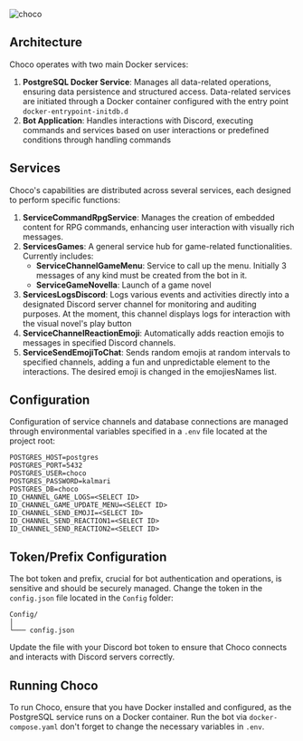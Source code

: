﻿![choco](https://i.ibb.co/VjySGrT/45-2-4.png)

## Architecture

Choco operates with two main Docker services:

1. **PostgreSQL Docker Service**: Manages all data-related operations, ensuring data persistence and structured access. Data-related services are initiated through a Docker container configured with the entry point ```docker-entrypoint-initdb.d ```
2. **Bot Application**: Handles interactions with Discord, executing commands and services based on user interactions or predefined conditions through handling commands

## Services

Choco's capabilities are distributed across several services, each designed to perform specific functions:

1. **ServiceCommandRpgService**: Manages the creation of embedded content for RPG commands, enhancing user interaction with visually rich messages.
2. **ServicesGames**: A general service hub for game-related functionalities. Currently includes:
   - **ServiceChannelGameMenu**: Service to call up the menu. Initially 3 messages of any kind must be created from the bot in it.
   - **ServiceGameNovella**: Launch of a game novel 
3. **ServicesLogsDiscord**: Logs various events and activities directly into a designated Discord server channel for monitoring and auditing purposes. At the moment, this channel displays logs for interaction with the visual novel's play button
4. **ServiceChannelReactionEmoji**: Automatically adds reaction emojis to messages in specified Discord channels.
5. **ServiceSendEmojiToChat**: Sends random emojis at random intervals to specified channels, adding a fun and unpredictable element to the interactions. The desired emoji is changed in the emojiesNames list.

## Configuration

Configuration of service channels and database connections are managed through environmental variables specified in a `.env` file located at the project root:

```plaintext
POSTGRES_HOST=postgres
POSTGRES_PORT=5432
POSTGRES_USER=choco
POSTGRES_PASSWORD=kalmari
POSTGRES_DB=choco
ID_CHANNEL_GAME_LOGS=<SELECT ID>
ID_CHANNEL_GAME_UPDATE_MENU=<SELECT ID>
ID_CHANNEL_SEND_EMOJI=<SELECT ID>
ID_CHANNEL_SEND_REACTION1=<SELECT ID>
ID_CHANNEL_SEND_REACTION2=<SELECT ID>
```

## Token/Prefix Configuration

The bot token and prefix, crucial for bot authentication and operations, is sensitive and should be securely managed. Change the token in the `config.json` file located in the `Config` folder:

```
Config/
│
└─── config.json
```

Update the file with your Discord bot token to ensure that Choco connects and interacts with Discord servers correctly.

## Running Choco

To run Choco, ensure that you have Docker installed and configured, as the PostgreSQL service runs on a Docker container. Run the bot via ```docker-compose.yaml``` don't forget to change the necessary variables in ```.env```.
